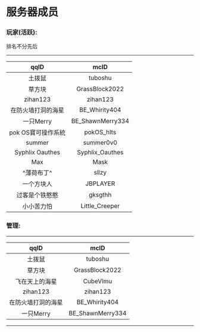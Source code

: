 # 服务器成员

### 玩家(活跃):

排名不分先后

***

|       qqID      |        mcID       |
| :-------------: | :---------------: |
|       土拨鼠       |      tuboshu      |
|       草方块       |   GrassBlock2022  |
|     zihan123    |      zihan123     |
|    在防火墙打洞的海星    |   BE\_Whirity404  |
|     一只Merry     | BE\_ShawnMerry334 |
|   pok OS寶可操作系統  |    pokOS\_hlts    |
|      summer     |     summer0v0     |
| Syphlix Oauthes |  Syphlix\_Oauthes |
|       Max       |        Mask       |
|      ^薄荷布丁^     |       sllzy       |
|      一个方块人      |      JBPLAYER     |
|     过客是个铁憨憨     |      gksgthh      |
|      小小苦力怕      |  Little\_Creeper  |

### 管理: 

***

|    qqID   |        mcID       |
| :-------: | :---------------: |
|    土拨鼠    |      tuboshu      |
|    草方块    |   GrassBlock2022  |
|  飞在天上的海星  |      CubeVlmu     |
|  zihan123 |      zihan123     |
| 在防火墙打洞的海星 |   BE\_Whirity404  |
|  一只Merry  | BE\_ShawnMerry334 |

***
